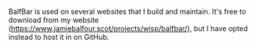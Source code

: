 BalfBar is used on several websites that I build and maintain. It's free to download from my website (https://www.jamiebalfour.scot/projects/wisp/balfbar/), but I have opted instead to host it in on GitHub.
